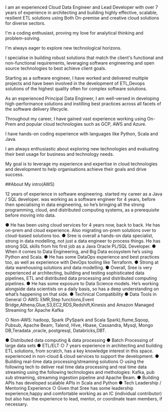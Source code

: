 I am an experienced Cloud Data Engineer and Lead Developer with over 7 years of experience in architecting and building  highly effective, scalable, resilient ETL solutions using Both On-premise and creative cloud solutions for diverse sectors.

I'm a coding enthusiast, proving my love for analytical thinking and problem-solving. 

I'm always eager to explore new technological horizons.

I specialise in building robust solutions that match the client's functional and non-functional requirements, leveraging software engineering and open source technologies to best achieve client goals.

Starting as a software engineer, I have worked and delivered multiple projects and have been involved in the development of ETL,Devops solutions of the highest quality often for complex software solutions.

As an experienced Principal Data Engineer, I am well-versed in developing high-performance solutions and instilling best practices across all facets of the software delivery lifecycle.

Throughout my career, I have gained vast experience working using On-Prem and popular cloud technologies such as GCP, AWS and Azure.

I have hands-on coding experience with languages like Python, Scala and Java.

I am always enthusiastic about exploring new technologies and evaluating their best usage for business and technology needs.
 
My goal is to leverage my experience and expertise in cloud technologies and development to help organisations achieve their goals and drive success.


##About My intro(AWS)

12 years of experience in software engineering. started my career as a
Java / SQL developer.
was working as a software engineer for 4 years, before then specialising
in data engineering, so he’s bringing all the strong programming, cloud, and
distributed computing systems, as a prerequisite before moving into data.

● He has been using cloud services for 4 years now, back to back. He has on-prem
and cloud experience. Also migrating on-prem solutions over to cloud-based
solutions too.
● Sree is overall a hands-on data specialist, strong in data modelling, not just a data
engineer to process things. He has strong SQL skills from his first job as a Java
Oracle PL/SQL Developer.
● When it comes to Data Engineering, and Big Data ecosystem he’s using Python and
Scala.
● He has some DataOps experience and best practices too, as well as experience with
DevOps tooling like Terraform.
● Strong at data warehousing solutions and data modelling.
● Overall, Sree is very experienced at architecting, building and testing sophisticated
data pipelines, ETL and distributed data processing and distributed computing
pipelines.
● He has some exposure to Data Science models. He’s working alongside data
scientists on a daily basis, so has a deep understanding on what’s happening on that
side.
●
Technical Compatibility
● Data Tools in General
○ AWS: EMR,Step functions,Event Bridge,Athena,Glue,S3,EC2,RDS,Redshift,Kinesis
and Amazon Managed Streaming for Apache Kafka

○ Non-AWS: hadoop, Spark (PySpark and Scala Spark),flume,Sqoop, Pubsub, Apache
Beam, Talend, Hive, Hbase, Cassandra, Mysql, Mongo DB,Teradata ,oracle,
postgresql, Databricks,DBT.

● Distributed data computing & data processing
● Batch Processing of large data sets
● ETL/ELT
○ 7 years experience in architecting and building ETL solutions, from scratch,
has a key knowledge interest in this space. experienced in non-cloud & cloud services to 
support the development.
● Building real-time data processing/streaming solutions
○ using the following tech to deliver real time data processing and real time data
streaming using the following technologies and methologies: Kafka, pub sub
streaming, streaming ingestion pipeline and Apache Beam.
● Building APIs
has developed scalable APIs in Scala and Python
● Tech Leadership / Mentoring Experience
○ Given that Sree has some leadership experience,happy and comfortable working as an IC (individual
contributor) but also has the experience to lead, mentor, or coordinate team
members, if necessary.
